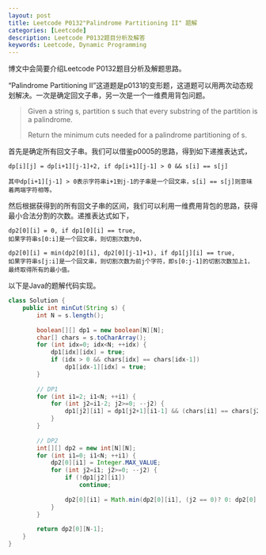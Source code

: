```yaml
---
layout: post
title: Leetcode P0132"Palindrome Partitioning II" 题解
categories: [Leetcode]
description: Leetcode P0132题目分析及解答
keywords: Leetcode, Dynamic Programming
---
```


博文中会简要介绍Leetcode P0132题目分析及解题思路。

“Palindrome Partitioning II”这道题是p0131的变形题，这道题可以用两次动态规划解决。一次是确定回文子串，另一次是一个一维费用背包问题。

> Given a string s, partition s such that every substring of the partition is a palindrome.
> 
> Return the minimum cuts needed for a palindrome partitioning of s.

首先是确定所有回文子串。我们可以借鉴p0005的思路，得到如下递推表达式，

```
dp[i][j] = dp[i+1][j-1]+2, if dp[i+1][j-1] > 0 && s[i] == s[j]

其中dp[i+1][j-1] > 0表示字符串i+1到j-1的子串是一个回文串，s[i] == s[j]则意味着两端字符相等。
```

然后根据获得到的所有回文子串的区间，我们可以利用一维费用背包的思路，获得最小合法分割的次数。递推表达式如下，

```
dp2[0][i] = 0, if dp1[0][i] == true,
如果字符串s[0:i]是一个回文串，则切割次数为0，

dp2[0][i] = min(dp2[0][i], dp2[0][j-1]+1), if dp1[j][i] == true,
如果字符串s[j:i]是一个回文串，则切割次数为前j个字符，即s[0:j-1]的切割次数加上1，最终取得所有的最小值。
```

以下是Java的题解代码实现。
```java
class Solution {
    public int minCut(String s) {
        int N = s.length();
        
        boolean[][] dp1 = new boolean[N][N];
        char[] chars = s.toCharArray();
        for (int idx=0; idx<N; ++idx) {
            dp1[idx][idx] = true;
            if (idx > 0 && chars[idx] == chars[idx-1])
                dp1[idx-1][idx] = true;
        }
        
        // DP1
        for (int i1=2; i1<N; ++i1) {
            for (int j2=i1-2; j2>=0; --j2) {
                dp1[j2][i1] = dp1[j2+1][i1-1] && (chars[i1] == chars[j2]);
            }
        }
        
        // DP2
        int[][] dp2 = new int[N][N];
        for (int i1=0; i1<N; ++i1) {
            dp2[0][i1] = Integer.MAX_VALUE;
            for (int j2=i1; j2>=0; --j2) {
                if (!dp1[j2][i1])
                    continue;
                
                dp2[0][i1] = Math.min(dp2[0][i1], (j2 == 0)? 0: dp2[0][j2-1]+1);
            }
        }
        
        return dp2[0][N-1];
    }
}
```